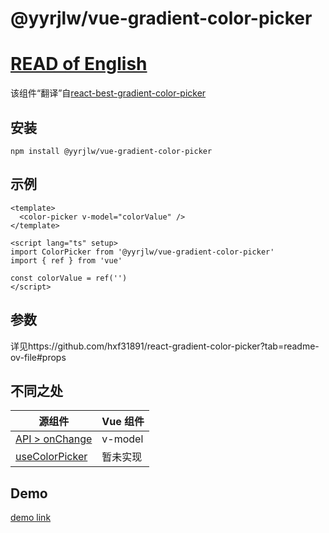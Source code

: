 # @yyrjlw/vue-gradient-color-picker

# [READ of English](readme/english.md)

该组件“翻译”自[react-best-gradient-color-picker](https://www.npmjs.com/package/react-best-gradient-color-picker)

## 安装

```
npm install @yyrjlw/vue-gradient-color-picker
```

## 示例

```vue
<template>
  <color-picker v-model="colorValue" />
</template>

<script lang="ts" setup>
import ColorPicker from '@yyrjlw/vue-gradient-color-picker'
import { ref } from 'vue'

const colorValue = ref('')
</script>
```

## 参数

详见https://github.com/hxf31891/react-gradient-color-picker?tab=readme-ov-file#props

## 不同之处

| 源组件                                                                                                      | Vue 组件 |
| ----------------------------------------------------------------------------------------------------------- | -------- |
| [API > onChange](https://github.com/hxf31891/react-gradient-color-picker?tab=readme-ov-file#api)            | v-model  |
| [useColorPicker](https://github.com/hxf31891/react-gradient-color-picker?tab=readme-ov-file#usecolorpicker) | 暂未实现 |

## Demo

[demo link](https://gradientcolorpicker.pages.dev/)
